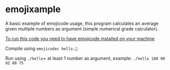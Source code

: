 # emojixample
A basic example of emojicode usage, this program calculates an average given multiple numbers as argument (simple numerical grade calculator).

[To run this code you need to have emojicode installed on your machine](https://www.emojicode.org/docs/guides/install.html)

Compile using `emojicodec hello.🍇`

Run using `./hello`+ at least 1 number as argument, example:
`./hello 100 90 92 80 75`
